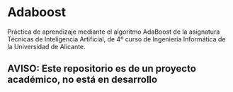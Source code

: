 Adaboost
============
Práctica de aprendizaje mediante el algoritmo AdaBoost de la asignatura Técnicas de Inteligencia Artificial, de 4º curso de Ingeniería Informática de la Universidad de Alicante.


## AVISO: Este repositorio es de un proyecto académico, no está en desarrollo
